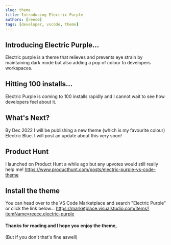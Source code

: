 ```yaml
---
slug: theme
title: Introducing Electric Purple
authors: [reece]
tags: [developer, vscode, theme]
---
```


## Introducing Electric Purple...
Electric purple is a theme that relieves and prevents eye strain by maintaining dark mode but also adding a pop of colour to developers workspaces.

## Hitting 100 installs...
Electric Purple is coming to 100 installs rapidly and I cannot wait to see how developers feel about it.

## What's Next?
By Dec 2022 I will be publishing a new theme (which is my favourite colour) Electric Blue. I will post an update about this very soon!

## Product Hunt
I launched on Product Hunt a while ago but any upvotes would still really help me! https://www.producthunt.com/posts/electric-purple-vs-code-theme

## Install the theme
You can head over to the VS Code Marketplace and search "Electric Purple" or click the link below... https://marketplace.visualstudio.com/items?itemName=reece.electric-purple

#### Thanks for reading and I hope you enjoy the theme,
(But if you don't that's fine aswell)